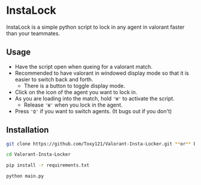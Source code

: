# InstaLock
InstaLock is a simple python script to lock in any agent in valorant faster than your teammates.

## Usage
- Have the script open when queing for a valorant match.
- Recommended to have valorant in windowed display mode so that it is easier to switch back and forth.
  - There is a button to toggle display mode. 
- Click on the icon of the agent you want to lock in.
- As you are loading into the match, hold `'W'` to activate the script.
  - Release `'W'` when you lock in the agent.
- Press `'Q'` if you want to switch agents. (It bugs out if you don't)
## Installation
```sh
git clone https://github.com/Toxy121/Valorant-Insta-Locker.git **or** Download ZIP

cd Valorant-Insta-Locker

pip install -r requirements.txt

python main.py
```
